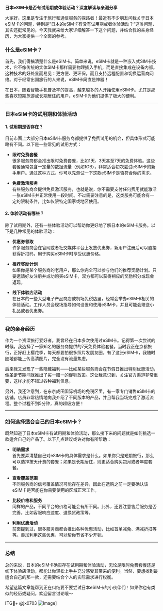 **日本eSIM卡是否有试用期或体验活动？深度解读与亲测分享**

大家好，这里是专注于旅行和通信服务的探路者！最近有不少朋友问我关于日本eSIM卡的问题，特别是“日本的eSIM卡有没有试用期或者体验活动？”这类问题，其实还挺常见的。今天我就来给大家详细解答一下这个问题，并结合我的亲身经历，为大家提供一个全面的参考。

### 什么是eSIM卡？

首先，我们得搞清楚什么是eSIM卡。简单来说，eSIM卡就是一种嵌入式SIM卡技术，它不像传统的实体SIM卡那样需要物理插入手机，而是直接集成在设备内部。这种技术的好处显而易见：更方便、更环保，而且支持远程配置和切换运营商网络。对于经常出国旅行的人来说，eSIM卡简直是神器！

在日本，随着智能手机普及率的提高，越来越多的人开始使用eSIM卡。尤其是那些喜欢短期旅游或长期居住的用户，eSIM卡为他们提供了极大的便利。

---

### 日本eSIM卡的试用期和体验活动

#### 1. **试用期是否存在？**
目前市面上大部分日本eSIM卡服务商都提供了免费试用的机会，但具体形式可能略有不同。以下是一些常见的试用方式：

- **限时免费套餐**  
  很多服务商都会推出限时免费套餐，比如1天、3天甚至7天的免费体验。这些套餐通常包含一定量的数据流量（例如1GB），非常适合初次尝试eSIM卡的新手用户。通过这种方式，你可以先测试一下这款eSIM卡是否符合你的需求。

- **免费激活服务**  
  有些服务商会提供免费激活服务，也就是说，你不需要支付任何费用就能激活一张eSIM卡并正常使用一段时间。不过需要注意的是，这类服务可能会有一定的限制条件，比如仅限特定国家或地区使用。

#### 2. **体验活动有哪些？**
除了试用期外，还有一些体验活动可以帮助你更好地了解日本的eSIM卡服务。以下是几种常见的体验活动：

- **优惠券领取**  
  许多服务商会在官网或者社交媒体平台上发放优惠券，新用户注册后可以直接获得折扣码，用于购买eSIM卡时享受优惠价格。

- **推荐奖励计划**  
  如果你是某个服务商的老用户，那么你完全可以参与他们的推荐奖励计划。只要邀请好友注册并成功购买eSIM卡，双方都可以获得相应的奖励积分或现金返现。

- **线下体验店活动**  
  在日本的一些大型电子产品商店或机场免税店里，经常会举办eSIM卡相关的体验活动。工作人员会现场指导如何设置和使用eSIM卡，并且可能会赠送小礼品或者优惠券。

---

### 我的亲身经历

作为一个资深旅行爱好者，我曾经在日本多次使用过eSIM卡。记得第一次尝试的时候，我选择了一家知名的服务商提供的7天免费体验套餐。当时我正在京都旅行，正好赶上樱花季，每天都要拍很多照片发朋友圈。有了这张eSIM卡，我随时随地都能上传高清图片，完全没有流量焦虑。

后来我又发现了一些隐藏福利——比如某些服务商会在节假日推出特别优惠活动，像圣诞节期间就推出了买一赠一的促销政策。这让我意识到，关注官方渠道非常重要，这样才能不错过各种福利信息。

另外，我还注意到，在东京成田国际机场的免税区里，有一家专门销售eSIM卡的店铺。店员非常热情地向我介绍了不同版本的产品，并且帮我当场完成了激活流程。整个过程不到5分钟，真的超级方便！

---

### 如何选择适合自己的日本eSIM卡？

既然知道了日本eSIM卡有试用期和体验活动，那么接下来的问题就是如何挑选一款适合自己的产品了。以下几点建议或许对你有所帮助：

- **明确需求**  
  首先要弄清楚自己对eSIM卡的具体需求是什么。如果你只是短期旅行，那么可以选择按天计费的套餐；如果是长期居住，则更适合购买包月或者年度套餐。

- **查看覆盖范围**  
  不同服务商的信号覆盖情况可能存在差异，因此在选购之前一定要确认该eSIM卡是否能在你需要使用的区域正常工作。

- **比较价格和服务**  
  同样的产品，不同平台的价格可能会有所不同。此外，还要注意售后服务是否完善，比如客服响应速度、退换货政策等。

- **利用优惠活动**  
  前面提到过，很多服务商都会推出各种优惠活动，比如首单减免、满减折扣等等。善加利用这些优惠，可以帮你节省不少开销。

---

### 总结

总的来说，日本的eSIM卡确实存在试用期和体验活动，无论是限时免费套餐还是线下体验店活动，都能让你轻松上手并充分感受其带来的便利。当然，要想找到最适合自己的那一款，还需要结合个人的实际需求进行权衡。

希望这篇文章能帮到正在纠结要不要尝试日本eSIM卡的小伙伴们！如果你也有类似的经历或疑问，欢迎留言讨论哦～  

[TG💪+ @jx0703 ![Image](https://github.com/user-attachments/assets/dbca1d08-cadb-493c-b0ec-ad6f7a83f270)]